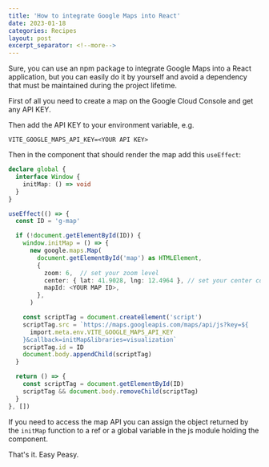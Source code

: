 ```yaml
---
title: 'How to integrate Google Maps into React'
date: 2023-01-18
categories: Recipes
layout: post
excerpt_separator: <!--more-->
---
```


Sure, you can use an npm package to integrate Google Maps into a React application, but you can easily do it by yourself and avoid a dependency that must be maintained during the project lifetime.

<!--more-->

First of all you need to create a map on the Google Cloud Console and get any API KEY.

Then add the API KEY to your environment variable, e.g.

```
VITE_GOOGLE_MAPS_API_KEY=<YOUR API KEY>
```

Then in the component that should render the map add this `useEffect`:

```typescript
declare global {
  interface Window {
    initMap: () => void
  }
}

useEffect(() => {
  const ID = 'g-map'

  if (!document.getElementById(ID)) {
    window.initMap = () => {
      new google.maps.Map(
        document.getElementById('map') as HTMLElement,
        {
          zoom: 6,  // set your zoom level
          center: { lat: 41.9028, lng: 12.4964 }, // set your center coordinates
          mapId: <YOUR MAP ID>,
        },
      )

    const scriptTag = document.createElement('script')
    scriptTag.src = `https://maps.googleapis.com/maps/api/js?key=${
      import.meta.env.VITE_GOOGLE_MAPS_API_KEY
    }&callback=initMap&libraries=visualization`
    scriptTag.id = ID
    document.body.appendChild(scriptTag)
  }

  return () => {
    const scriptTag = document.getElementById(ID)
    scriptTag && document.body.removeChild(scriptTag)
  }
}, [])
```

If you need to access the map API you can assign the object returned by the `initMap` function to a ref or a global variable in the js module holding the component.

That's it. Easy Peasy.
